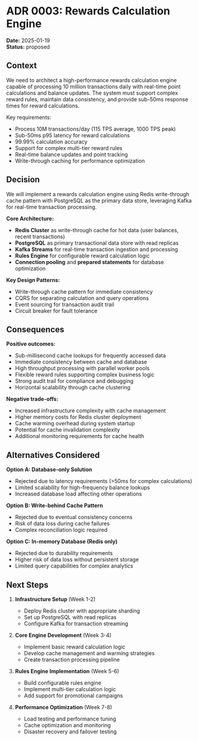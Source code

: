 # ADR 0003: Rewards Calculation Engine

**Date:** 2025-01-19  
**Status:** proposed

## Context

We need to architect a high-performance rewards calculation engine capable of processing 10 million transactions daily with real-time point calculations and balance updates. The system must support complex reward rules, maintain data consistency, and provide sub-50ms response times for reward calculations.

Key requirements:
- Process 10M transactions/day (115 TPS average, 1000 TPS peak)
- Sub-50ms p95 latency for reward calculations
- 99.99% calculation accuracy
- Support for complex multi-tier reward rules
- Real-time balance updates and point tracking
- Write-through caching for performance optimization

## Decision

We will implement a rewards calculation engine using Redis write-through cache pattern with PostgreSQL as the primary data store, leveraging Kafka for real-time transaction processing.

**Core Architecture:**
- **Redis Cluster** as write-through cache for hot data (user balances, recent transactions)
- **PostgreSQL** as primary transactional data store with read replicas
- **Kafka Streams** for real-time transaction ingestion and processing
- **Rules Engine** for configurable reward calculation logic
- **Connection pooling** and **prepared statements** for database optimization

**Key Design Patterns:**
- Write-through cache pattern for immediate consistency
- CQRS for separating calculation and query operations
- Event sourcing for transaction audit trail
- Circuit breaker for fault tolerance

## Consequences

**Positive outcomes:**
- Sub-millisecond cache lookups for frequently accessed data
- Immediate consistency between cache and database
- High throughput processing with parallel worker pools
- Flexible reward rules supporting complex business logic
- Strong audit trail for compliance and debugging
- Horizontal scalability through cache clustering

**Negative trade-offs:**
- Increased infrastructure complexity with cache management
- Higher memory costs for Redis cluster deployment
- Cache warming overhead during system startup
- Potential for cache invalidation complexity
- Additional monitoring requirements for cache health

## Alternatives Considered

**Option A: Database-only Solution**
- Rejected due to latency requirements (>50ms for complex calculations)
- Limited scalability for high-frequency balance lookups
- Increased database load affecting other operations

**Option B: Write-behind Cache Pattern**
- Rejected due to eventual consistency concerns
- Risk of data loss during cache failures
- Complex reconciliation logic required

**Option C: In-memory Database (Redis only)**
- Rejected due to durability requirements
- Higher risk of data loss without persistent storage
- Limited query capabilities for complex analytics

## Next Steps

1. **Infrastructure Setup** (Week 1-2)
   - Deploy Redis cluster with appropriate sharding
   - Set up PostgreSQL with read replicas
   - Configure Kafka for transaction streaming

2. **Core Engine Development** (Week 3-4)
   - Implement basic reward calculation logic
   - Develop cache management and warming strategies
   - Create transaction processing pipeline

3. **Rules Engine Implementation** (Week 5-6)
   - Build configurable rules engine
   - Implement multi-tier calculation logic
   - Add support for promotional campaigns

4. **Performance Optimization** (Week 7-8)
   - Load testing and performance tuning
   - Cache optimization and monitoring
   - Disaster recovery and failover testing
